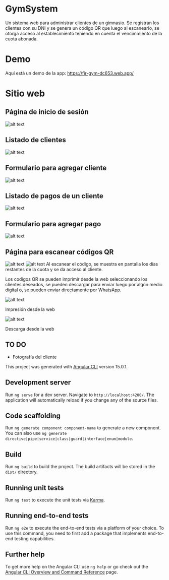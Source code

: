 


# GymSystem

Un sistema web para administrar clientes de un gimnasio. Se registran los clientes con su DNI y se genera un código QR que luego al escanearlo, se otorga acceso al establecimiento teniendo en cuenta el vencimmiento de la cuota abonada.

# Demo

Aquí está un demo de la app: https://fir-gym-dc653.web.app/

# Sitio web

## Página de inicio de sesión

![alt text](https://firebasestorage.googleapis.com/v0/b/fir-gym-dc653.appspot.com/o/readme%2Finicio-sesion.png?alt=media&token=24a046a6-90cd-49ff-96c7-c750e5da23db)

## Listado de clientes

![alt text](https://firebasestorage.googleapis.com/v0/b/fir-gym-dc653.appspot.com/o/readme%2Flista-clientes.png?alt=media&token=1b922adf-c789-40c7-aec8-17d3a3f2b6d5)

## Formulario para agregar cliente

![alt text](https://firebasestorage.googleapis.com/v0/b/fir-gym-dc653.appspot.com/o/readme%2Fagregar-cliente.png?alt=media&token=6f5d8f42-d413-4982-904c-b732d790ac07)

## Listado de pagos de un cliente

![alt text](https://firebasestorage.googleapis.com/v0/b/fir-gym-dc653.appspot.com/o/readme%2Fpagos-cliente.png?alt=media&token=9c68fca0-699a-4db9-83df-d585a8598298)

## Formulario para agregar pago

![alt text](https://firebasestorage.googleapis.com/v0/b/fir-gym-dc653.appspot.com/o/readme%2Fagregar-pago.png?alt=media&token=26576039-53f8-4cef-ad8d-ca94d833c20d)

## Página para escanear códigos QR
![alt text](https://firebasestorage.googleapis.com/v0/b/fir-gym-dc653.appspot.com/o/readme%2Fescanear-cliente-vencido.png?alt=media&token=7a808645-3d4c-4670-9595-50f1a71c51fb)
![alt text](https://firebasestorage.googleapis.com/v0/b/fir-gym-dc653.appspot.com/o/readme%2Fescanear-cliente.png?alt=media&token=86f630b3-8628-436c-81b5-881091ea9cf5)
Al escanear el código, se muestra en pantalla los días restantes de la cuota y se da acceso al cliente.

Los codigos QR se pueden imprimir desde la web seleccionando los clientes deseados, se pueden descargar para enviar luego por algún medio digital o, se pueden enviar directamente por WhatsApp.

![alt text](https://firebasestorage.googleapis.com/v0/b/fir-gym-dc653.appspot.com/o/readme%2Fimprimir-clientes.png?alt=media&token=d72313e4-266e-4dda-bbb1-79d1bf58064c)

Impresión desde la web

![alt text](https://firebasestorage.googleapis.com/v0/b/fir-gym-dc653.appspot.com/o/readme%2Fdescargar-qr.png?alt=media&token=3f8ad6a0-f821-4366-a9a0-75c52228a7e5)

Descarga desde la web

## TO DO

- Fotografía del cliente



This project was generated with [Angular CLI](https://github.com/angular/angular-cli) version 15.0.1.

## Development server

Run `ng serve` for a dev server. Navigate to `http://localhost:4200/`. The application will automatically reload if you change any of the source files.

## Code scaffolding

Run `ng generate component component-name` to generate a new component. You can also use `ng generate directive|pipe|service|class|guard|interface|enum|module`.

## Build

Run `ng build` to build the project. The build artifacts will be stored in the `dist/` directory.

## Running unit tests

Run `ng test` to execute the unit tests via [Karma](https://karma-runner.github.io).

## Running end-to-end tests

Run `ng e2e` to execute the end-to-end tests via a platform of your choice. To use this command, you need to first add a package that implements end-to-end testing capabilities.

## Further help

To get more help on the Angular CLI use `ng help` or go check out the [Angular CLI Overview and Command Reference](https://angular.io/cli) page.
